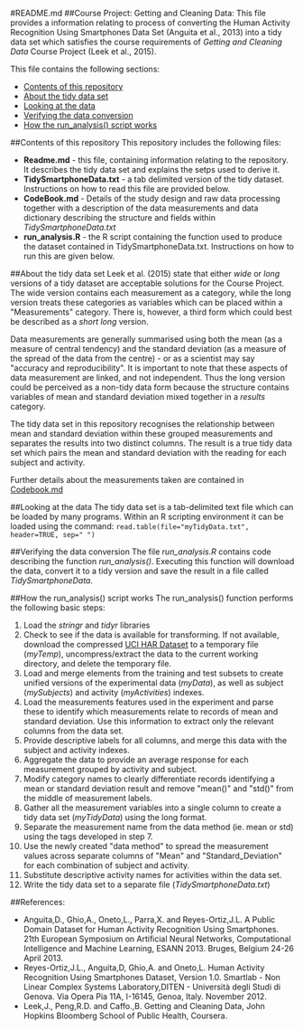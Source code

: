 #README.md
##Course Project: Getting and Cleaning Data: 
This file provides a information relating to process of converting the Human Activity Recognition Using Smartphones Data Set (Anguita et al., 2013) into a tidy data set which satisfies the course requirements of *Getting and Cleaning Data* Course Project (Leek et al., 2015).

This file contains the following sections:
* [Contents of this repository](#contents-of-this-repository)
* [About the tidy data set](#about-the-tidy-data-set)
* [Looking at the data](#looking-at-the-data)
* [Verifying the data conversion](#verifying-the-data-conversion)
* [How the run_analysis() script works](#how-the-run_analysis()-script-works)

##Contents of this repository
This repository includes the following files:
* **Readme.md** - this file, containing information relating to the repository. It describes the tidy data set and explains the setps used to derive it.
* **TidySmartphoneData.txt** - a tab delimited version of the tidy dataset. Instructions on how to read this file are provided below.
* **CodeBook.md** - Details of the study design and raw data processing together with a description of the data measurements and data dictionary describing the structure and fields within *TidySmartphoneData.txt* 
* **run_analysis.R** - the R script containing the function used to produce the dataset contained in TidySmartphoneData.txt.  Instructions on how to run this are given below.

##About the tidy data set
Leek et al. (2015) state that either *wide* or *long* versions of a tidy dataset are acceptable solutions for the Course Project.  The wide version contains each measurement as a category, while the long version treats these categories as variables which can be placed within a "Measurements" category.  There is, however, a third form which could best be described as a *short long* version.

Data measurements are generally summarised using both the mean (as a measure of central tendency) and the standard deviation (as a measure of the spread of the data from the centre) - or as a scientist may say "accuracy and reproducibility". It is important to note that these aspects of data measurement are linked, and not independent.  Thus the long version could be perceived as a non-tidy data form because the structure contains variables of mean and standard deviation mixed together in a *results* category.

The tidy data set in this repository recognises the relationship between mean and standard deviation within these grouped measurements and separates the results into two distinct columns.  The result is a true tidy data set which pairs the mean and standard deviation with the reading for each subject and activity.

Further details about the measurements taken are contained in [Codebook.md](CodeBook.md)

##Looking at the data
The tidy data set is a tab-delimited text file which can be loaded by many programs.  Within an R scripting environment it can be loaded using the command:
`read.table(file="myTidyData.txt", header=TRUE, sep=" ")`

##Verifying the data conversion
The file *run_analysis.R* contains code describing the function *run_analysis()*.  Executing this function will download the data, convert it to a tidy version and save the result in a file called *TidySmartphoneData*.

##How the run_analysis() script works
The run_analysis() function performs the following basic steps:

1.  Load the *stringr* and *tidyr* libraries
2.  Check to see if the data is available for transforming.  If not available, download the compressed [UCI HAR Dataset](https://d396qusza40orc.cloudfront.net/getdata%2Fprojectfiles%2FUCI%20HAR%20Dataset.zip) to a temporary file (*myTemp*), uncompress/extract the data to the current working directory, and delete the temporary file.
3.  Load and merge elements from the training and test subsets to create unified versions of the experimental data (*myData*), as well as subject (*mySubjects*) and activity (*myActivities*) indexes.
4.  Load the measurements features used in the experiment and parse these to identify which measurements relate to records of mean and standard deviation. Use this information to extract only the relevant columns from the data set.
5.  Provide  descriptive labels for all columns, and merge this data with the subject and activity indexes.
6.  Aggregate the data to provide an average response for each measurement grouped by activity and subject.
7.  Modify category names to clearly differentiate records identifying a mean or standard deviation result and remove "mean()" and "std()" from the middle of measurement labels. 
8.  Gather all the measurement variables into a single column to create a tidy data set (*myTidyData*) using the long format.
9.  Separate the measurement name from the data method (ie. mean or std) using the tags developed in step 7.
10.  Use the newly created "data method" to spread the measurement values across separate columns of "Mean" and "Standard_Deviation" for each combination of subject and activity.
11.  Substitute descriptive activity names for activities within the data set.
12.  Write the tidy data set to a separate file (*TidySmartphoneData.txt*)


##References:
* Anguita,D., Ghio,A., Oneto,L., Parra,X. and Reyes-Ortiz,J.L. A Public Domain Dataset for Human Activity Recognition Using Smartphones. 21th European Symposium on Artificial Neural Networks, Computational Intelligence and Machine Learning, ESANN 2013. Bruges, Belgium 24-26 April 2013.
* Reyes-Ortiz,J.L., Anguita,D, Ghio,A. and Oneto,L. Human Activity Recognition Using Smartphones Dataset, Version 1.0. Smartlab - Non Linear Complex Systems Laboratory,DITEN - Università degli Studi di Genova. Via Opera Pia 11A, I-16145, Genoa, Italy. November 2012.
* Leek,J., Peng,R.D. and Caffo.,B. Getting and Cleaning Data, John Hopkins Bloomberg School of Public Health, Coursera.
